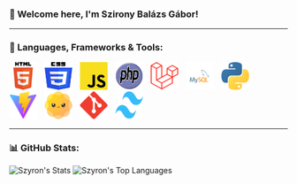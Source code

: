 ### 👋 Welcome here, I'm Szirony Balázs Gábor!

---
### 🧰 Languages, Frameworks & Tools:

<p align="left">
    <img src="./HTML5.svg" alt="HTML5" width="50" height="50" style="margin-right:10px;"/>
    <img src="./CSS3.svg" alt="CSS3" width="50" height="50" style="margin-right:10px;"/>
    <img src="./Javascript.svg" alt="JavaScript" width="50" height="50" style="margin-right:10px;"/>
    <img src="./php.svg" alt="PHP" width="50" height="50" style="margin-right:10px;"/>
    <img src="./laravel.svg" alt="Laravel" width="50" height="50" style="margin-right:10px;"/>
    <img src="./mysql.svg" alt="MySQL" width="50" height="50" style="margin-right:10px;"/>
    <img src="./python.svg" alt="Python" width="50" height="50" style="margin-right:10px;"/>
    <img src="./vite.svg" alt="Vite" width="50" height="50" style="margin-right:10px;"/>
    <img src="./daisyui.svg" alt="DaisyUI" width="50" height="50" style="margin-right:10px;"/>
    <img src="./git.svg" alt="Git" width="50" height="50" style="margin-right:10px;"/>
    <img src="./tailwind.svg" alt="Tailwind CSS" width="50" height="50" style="margin-right:10px;"/>
</p>

---
### 📊 GitHub Stats:

<p align="left">
    <img src="https://github-readme-stats.vercel.app/api?username=Szyron&theme=react&show_icons=true&hide_border=true&count_private=true" alt="Szyron's Stats" />
    <img src="https://github-readme-stats.vercel.app/api/top-langs/?username=Szyron&theme=react&show_icons=true&hide_border=true&layout=compact" alt="Szyron's Top Languages" />
</p>


